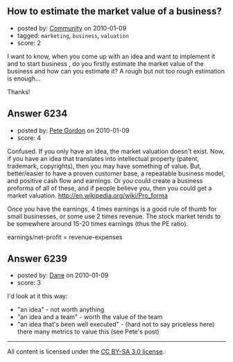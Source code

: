 ## How to estimate the market value of a business?

- posted by: [Community](https://stackexchange.com/users/-1/-1-community) on 2010-01-09
- tagged: `marketing`, `business`, `valuation`
- score: 2

I want to know, when you come up with an idea and want to implement it and to start business , do you firstly estimate the market value of the business and how can you estimate it? A rough but not too rough estimation is enough... 

Thanks!


## Answer 6234

- posted by: [Pete Gordon](https://stackexchange.com/users/-1/2205-pete-gordon) on 2010-01-09
- score: 4

Confused.  If you only have an idea, the market valuation doesn't exist.  Now, if you have an idea that translates into intellectual property (patent, trademark, copyrights), then you may have something of value.  But, better/easier to have a proven customer base, a repeatable business model, and positive cash flow and earnings.  Or you could create a business proforma of all of these, and if people believe you, then you could get a market valuation.  http://en.wikipedia.org/wiki/Pro_forma

Once you have the earnings, 4 times earnings is a good rule of thumb for small businesses, or some use 2 times revenue.  The stock market tends to be somewhere around 15-20 times earnings (thus the PE ratio).

earnings/net-profit = revenue-expenses




## Answer 6239

- posted by: [Dane](https://stackexchange.com/users/-1/1441-dane) on 2010-01-09
- score: 3

I'd look at it this way:

 - "an idea" - not worth anything
 - "an idea and a team" - worth the value of the team
 - "an idea that's been well executed" - (hard not to say priceless here) there many metrics to value this (see Pete's post)




---

All content is licensed under the [CC BY-SA 3.0 license](https://creativecommons.org/licenses/by-sa/3.0/).
